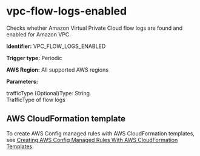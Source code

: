 # vpc\-flow\-logs\-enabled<a name="vpc-flow-logs-enabled"></a>

Checks whether Amazon Virtual Private Cloud flow logs are found and enabled for Amazon VPC\. 

**Identifier:** VPC\_FLOW\_LOGS\_ENABLED

**Trigger type:** Periodic

**AWS Region:** All supported AWS regions

**Parameters:**

trafficType \(Optional\)Type: String  
TrafficType of flow logs

## AWS CloudFormation template<a name="w29aac11c33c17b7d393c15"></a>

To create AWS Config managed rules with AWS CloudFormation templates, see [Creating AWS Config Managed Rules With AWS CloudFormation Templates](aws-config-managed-rules-cloudformation-templates.md)\.
